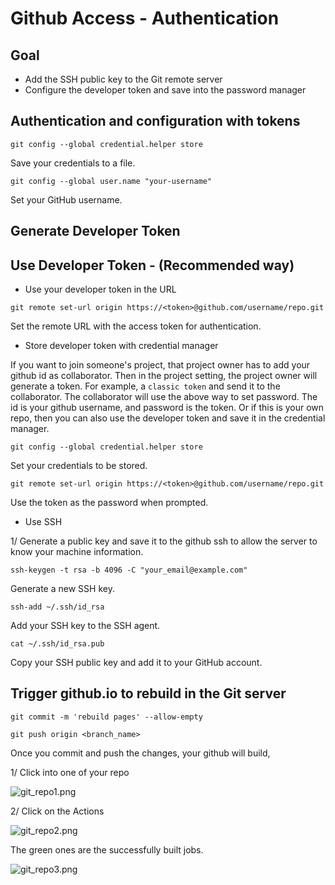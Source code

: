 # Github Access - Authentication 

## Goal

* Add the SSH public key to the Git remote server
* Configure the developer token and save into the password manager

## **Authentication and configuration with tokens**

`git config --global credential.helper store`

Save your credentials to a file.

`git config --global user.name "your-username"`

Set your GitHub username.

## Generate Developer Token





## Use Developer Token - (Recommended way)

* Use your developer token in the URL

`git remote set-url origin https://<token>@github.com/username/repo.git`

Set the remote URL with the access token for authentication.

* Store developer token with credential manager

If you want to join someone's project, that project owner has to add your github id as collaborator. Then in the project setting, the project owner will generate a token. For example, a `classic token` and send it to the collaborator. The collaborator will use the above way to set password. The id is your github username, and password is the token.
Or if this is your own repo, then you can also use the developer token and save it in the credential manager.

`git config --global credential.helper store`

Set your credentials to be stored.

`git remote set-url origin https://<token>@github.com/username/repo.git`

Use the token as the password when prompted.

* Use SSH

1/ Generate a public key and save it to the github ssh to allow the server to know your machine information. 

`ssh-keygen -t rsa -b 4096 -C "your_email@example.com"`

Generate a new SSH key.

`ssh-add ~/.ssh/id_rsa`

Add your SSH key to the SSH agent.

`cat ~/.ssh/id_rsa.pub`

Copy your SSH public key and add it to your GitHub account.

## Trigger github.io to rebuild in the Git server

`git commit -m 'rebuild pages' --allow-empty`

`git push origin <branch_name>`

Once you commit and push the changes, your github will build,

1/ Click into one of your repo

![git_repo1.png](git_repo1.png)

2/ Click on the Actions

![git_repo2.png](git_repo2.png)

The green ones are the successfully built jobs.

![git_repo3.png](git_repo3.png)